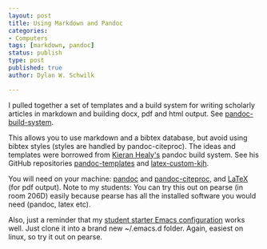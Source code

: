```yaml
---
layout: post
title: Using Markdown and Pandoc 
categories:
- Computers
tags: [markdown, pandoc]
status: publish
type: post
published: true
author: Dylan W. Schwilk

---
```

I pulled together a set of templates and a build system for writing scholarly
articles in markdown and building docx, pdf and html output. See [pandoc-build-system](https://github.com/schwilklab/pandoc-build-system).

This allows you to use markdown and a bibtex database, but avoid using bibtex styles (styles are handled by pandoc-citeproc). The ideas and templates were borrowed from  [Kieran Healy's](http://kieranhealy.org/) pandoc build system. See his GitHub repositories [pandoc-templates](https://github.com/kjhealy/pandoc-templates) and [latex-custom-kjh](https://github.com/kjhealy/latex-custom-kjh).

You will need on your machine: [pandoc][pandoc] and [pandoc-citeproc][install-pandoc], and [LaTeX][latex] (for pdf output). Note to my students: You can try this out on pearse (in room 206D) easily because pearse has all the installed software you would need (pandoc, latex etc).

Also, just a reminder that my [student starter Emacs configuration][emacs-ss] works well. Just clone it into a brand new ~/.emacs.d folder. Again, easiest on linux, so try it out on pearse.

[emacs-ss]: https://github.com/schwilklab/emacs-starter
[pandoc]: http://johnmacfarlane.net/pandoc/
[install-pandoc]: http://johnmacfarlane.net/pandoc/
[latex]: http://www.latex-project.org/
